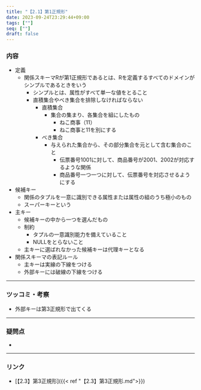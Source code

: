 ```yaml
---
title: "【2.1】第1正規形"
date: 2023-09-24T23:29:44+09:00
tags: [""]
seq: [""]
draft: false
---
```


### 内容
- 定義
  - 関係スキーマRが第1正規形であるとは、Rを定義するすべてのドメインがシンプルであるときをいう
    - シンプルとは、属性がすべて単一な値をとること
    - 直積集合やべき集合を排除しなければならない
      - 直積集合
        - 集合の集まり、各集合を組にしたもの
          - ねこ商事（11）
          - ねこ商事と11を別にする
      - べき集合
        - 与えられた集合から、その部分集合を元として含む集合のこと
          - 伝票番号1001に対して、商品番号が2001、2002が対応するような関係
          - 商品番号一つ一つに対して、伝票番号を対応させるようにする
- 候補キー
  - 関係のタプルを一意に識別できる属性または属性の組のうち極小のもの
  - スーパーキーという
- 主キー
  - 候補キーの中から一つを選んだもの
  - 制約
    - タプルの一意識別能力を備えていること
    - NULLをとらないこと
  - 主キーに選ばれなかった候補キーは代理キーとなる
- 関係スキーマの表記ルール
  - 主キーは実線の下線をつける
  - 外部キーには破線の下線をつける

---
### ツッコミ・考察
- 外部キーは第3正規形で出てくる

---
### 疑問点
- 


---
### リンク
- [【2.3】第3正規形]({{< ref "【2.3】第3正規形.md">}})  
